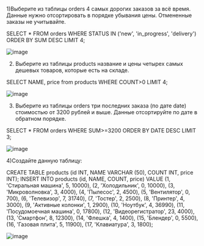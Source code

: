 1)Выберите из таблицы orders 4 самых дорогих заказов за всё время.
Данные нужно отсортировать в порядке убывания цены.
Отмененные заказы не учитывайте.

SELECT * FROM orders WHERE STATUS IN ('new', 'in_progress', 'delivery') ORDER BY SUM DESC LIMIT 4;

![image](https://github.com/user-attachments/assets/9e1c14d7-0fd8-45a7-bde8-a02b498fc76c)

2) Выберите из таблицы products название и цены четырех самых дешевых товаров, которые есть на складе.

SELECT NAME, price from products WHERE COUNT>0 LIMIT 4;

![image](https://github.com/user-attachments/assets/997449e6-383a-4ce6-b821-77aff3f0c3cd)

3) Выберите из таблицы orders три последних заказа (по дате date) стоимостью от 3200 рублей и выше.
Данные отсортируйте по дате в обратном порядке.

SELECT * FROM orders WHERE SUM>=3200 ORDER BY DATE DESC LIMIT 3;

![image](https://github.com/user-attachments/assets/d0ec4f7b-ea11-4197-b5be-0628c77731de)

4)Создайте данную таблицу:

CREATE TABLE products (id INT, NAME VARCHAR (50), COUNT INT, price INT);
INSERT INTO products (id, NAME, COUNT, price)
VALUE (1, 'Стиральная машина', 5, 10000),
(2, 'Холодильник', 0, 10000),
(3, 'Микроволновка', 3, 4000),
(4, 'Пылесос', 2, 4500),
(5, 'Вентилятор', 0, 700),
(6, 'Телевизор', 7, 31740),
(7, 'Тостер', 2, 2500),
(8, 'Принтер', 4, 3000),
(9, 'Активные колонки', 1, 2900),
(10, 'Ноутбук', 4, 36990),
(11, 'Посудомоечная машина', 0, 17800),
(12, 'Видеорегистратор', 23, 4000),
(13, 'Смартфон', 8, 12300),
(14, 'Флешка', 4, 1400),
(15, 'Блендер', 0, 5500),
(16, 'Газовая плита', 5, 11900),
(17, 'Клавиатура', 3, 1800);

![image](https://github.com/user-attachments/assets/c82c180f-f94c-467b-8d67-745f8bb23030)


